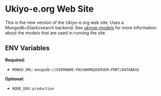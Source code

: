 Ukiyo-e.org Web Site
====================

This is the new version of the Ukiyo-e.org web site. Uses a Mongodb+Elasticsearch backend. See [ukiyoe-models](https://github.com/jeresig/ukiyoe-models) for more information about the models that are used in running the site.

## ENV Variables

**Required:**

* `MONGO_URL`: `mongodb://USERNAME:PASSWORD@SERVER:PORT/DATABASE`

**Optional:**

* `NODE_ENV`: `production`